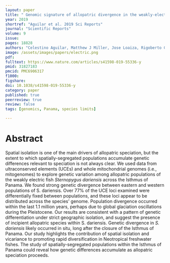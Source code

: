 ```yaml
---
layout: paper
title: " Genomic signature of allopatric divergence in the weakly-electric fish <i>Sternopygus dariensis</i> in the Isthmus of Panama"
year: 2019
shortref: "Aguilar et al. 2019 Sci Reports"
journal: "Scientific Reports"
volume: 9
issue:
pages: 18828
authors: "Celestino Aguilar, Matthew J Miller, Jose Loaiza, Rigoberto Gonzalez, Rüdiger Krahe, Luis de Leon"
image: /assets/images/papers/electric.png
pdf:
fulltext: https://www.nature.com/articles/s41598-019-55336-y
pmid: 31827183
pmcid: PMC6906317
f1000:
figshare:
doi: 10.1038/s41598-019-55336-y
category: paper
published: true
peerreview: true
review: false
tags: [genomics, Panama, species limits]

---
```


# Abstract
Spatial isolation is one of the main drivers of allopatric speciation, but the extent to which spatially-segregated populations accumulate genetic differences relevant to speciation is not always clear. We used data from ultraconserved elements (UCEs) and whole mitochondrial genomes (i.e., mitogenomes) to explore genetic variation among allopatric populations of the weakly electric fish <i>Sternopygus dariensis</i> across the Isthmus of Panama. We found strong genetic divergence between eastern and western populations of S. dariensis. Over 77% of the UCE loci examined were differentially fixed between populations, and these loci appear to be distributed across the species' genome. Population divergence occurred within the last 1.1 million years, perhaps due to global glaciation oscillations during the Pleistocene. Our results are consistent with a pattern of genetic differentiation under strict geographic isolation, and suggest the presence of incipient allopatric species within S. dariensis. Genetic divergence in <i>S. dariensis</i> likely occurred in situ, long after the closure of the Isthmus of Panama. Our study highlights the contribution of spatial isolation and vicariance to promoting rapid diversification in Neotropical freshwater fishes. The study of spatially-segregated populations within the Isthmus of Panama could reveal how genetic differences accumulate as allopatric speciation proceeds.
